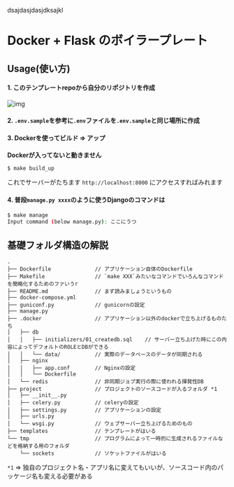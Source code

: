 dsajdasjdasjdksajkl

# Docker + Flask のボイラープレート

## Usage(使い方)
#### 1. このテンプレートrepoから自分のリポジトリを作成
![img](https://i.imgur.com/AlA5ZcQ.png)

#### 2. `.env.sample`を参考に`.env`ファイルを`.env.sample`と同じ場所に作成

#### 3. Dockerを使ってビルド => アップ
__Dockerが入ってないと動きません__  

```bash
$ make build_up
```

これでサーバーがたちます
`http://localhost:8000`
にアクセスすればみれます  

#### 4. 普段`manage.py xxxx`のように使うDjangoのコマンドは
```bash
$ make manage
Input command (below manage.py): ここにうつ
```


## 基礎フォルダ構造の解説
```text
.
├── Dockerfile              // アプリケーション自体のDockerfile
├── Makefile                // `make XXX`みたいなコマンドでいろんなコマンドを簡略化するためのファいうr
├── README.md               // まず読みましょうというもの
├── docker-compose.yml      
├── guniconf.py             // gunicornの設定
├── manage.py     
├── .docker                 // アプリケーション以外のdockerで立ち上げるものたち
│   ├── db
│   │   ├── initializers/01_createdb.sql    // サーバー立ち上げた時にこの内容によってデフォルトのROLEとDBができる         
│   │   └── data/           // 実際のデータベースのデータが同期される
│   ├── nginx
│   │   ├── app.conf        // Nginxの設定         
│   │   └── Dockerfile
│   └── redis               // 非同期ジョブ実行の際に使われる揮発性DB
├── project                 // プロジェクトのソースコードが入るフォルダ *1
│   ├── __init__.py
│   ├── celery.py           // celeryの設定
│   ├── settings.py         // アプリケーションの設定
│   ├── urls.py            
│   └── wsgi.py             // ウェブサーバー立ち上げるためのもの 
├── templates               // テンプレートがはいる
└── tmp                     // プログラムによって一時的に生成されるファイルなどを格納する用のフォルダ
    └── sockets             // ソケットファイルがはいる

```
`*1` => 独自のプロジェクト名・アプリ名に変えてもいいが、ソースコード内のパッケージ名も変える必要がある
